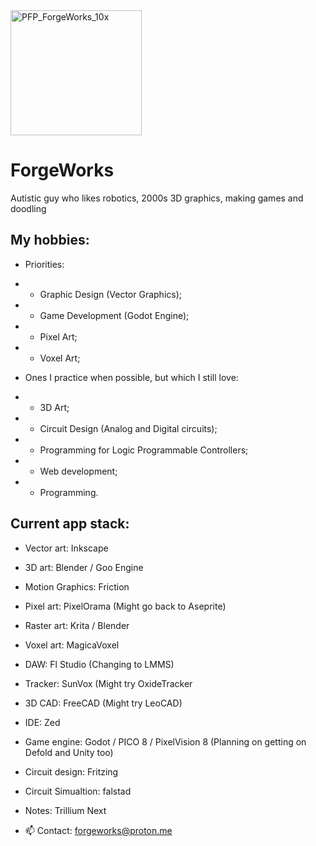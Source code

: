 
<img width="210" height="200" alt="PFP_ForgeWorks_10x" src="https://github.com/user-attachments/assets/388f87d5-b212-4f0c-9493-2c2caab401bd" />

# ForgeWorks

Autistic guy who likes robotics, 2000s 3D graphics, making games and doodling

## My hobbies:

- Priorities:
- - Graphic Design (Vector Graphics);
- - Game Development (Godot Engine);
- - Pixel Art;
- - Voxel Art;

- Ones I practice when possible, but which I still love:
- - 3D Art;
- - Circuit Design (Analog and Digital circuits);
- - Programming for Logic Programmable Controllers;
- - Web development;
- - Programming.

## Current app stack:

- Vector art: Inkscape
- 3D art: Blender / Goo Engine
- Motion Graphics: Friction
- Pixel art: PixelOrama (Might go back to Aseprite)
- Raster art: Krita / Blender
- Voxel art: MagicaVoxel
- DAW: Fl Studio (Changing to LMMS)
- Tracker: SunVox (Might try OxideTracker

- 3D CAD: FreeCAD (Might try LeoCAD)
- IDE: Zed
- Game engine: Godot / PICO 8 / PixelVision 8 (Planning on getting on Defold and Unity too)
- Circuit design: Fritzing
- Circuit Simualtion: falstad

- Notes: Trillium Next

- 📫 Contact: forgeworks@proton.me

<!---
Max9th/Max9th is a ✨ special ✨ repository because its `README.md` (this file) appears on your GitHub profile.
You can click the Preview link to take a look at your changes.
--->

